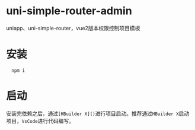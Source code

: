 # uni-simple-router-admin
uniapp、uni-simple-router，vue2版本权限控制项目模板

# 安装
```shell
  npm i
```
# 启动
安装完依赖之后，通过`[HBuilder X]()`进行项目启动。推荐通过`HBuilder X`启动项目，`VsCode`进行代码编写。
